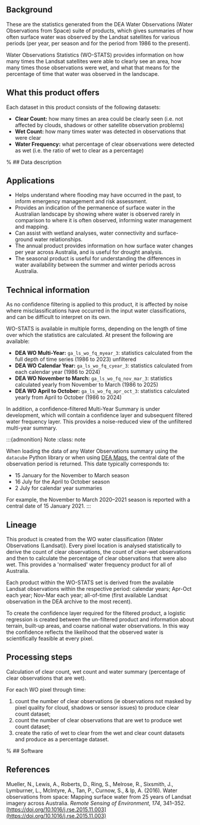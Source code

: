 ## Background

These are the statistics generated from the DEA Water Observations (Water Observations from Space) suite of products, which gives summaries of how often surface water was observed by the Landsat satellites for various periods (per year, per season and for the period from 1986 to the present).

Water Observations Statistics (WO-STATS) provides information on how many times the Landsat satellites were able to clearly see an area, how many times those observations were wet, and what that means for the percentage of time that water was observed in the landscape.

## What this product offers

Each dataset in this product consists of the following datasets:
* **Clear Count:** how many times an area could be clearly seen (i.e. not affected by clouds, shadows or other satellite observation problems)
* **Wet Count:** how many times water was detected in observations that were clear
* **Water Frequency:** what percentage of clear observations were detected as wet (i.e. the ratio of wet to clear as a percentage)

% ## Data description

## Applications

* Helps understand where flooding may have occurred in the past, to inform emergency management and risk assessment.
* Provides an indication of the permanence of surface water in the Australian landscape by showing where water is observed rarely in comparison to where it is often observed, informing water management and mapping.
* Can assist with wetland analyses, water connectivity and surface-ground water relationships.
* The annual product provides information on how surface water changes per year across Australia, and is useful for drought analysis.
* The seasonal product is useful for understanding the differences in water availability between the summer and winter periods across Australia.

## Technical information

As no confidence filtering is applied to this product, it is affected by noise where misclassifications have occurred in the input water classifications, and can be difficult to interpret on its own. 

WO-STATS is available in multiple forms, depending on the length of time over which the statistics are calculated. At present the following are available:
* **DEA WO Multi-Year:** `ga_ls_wo_fq_myear_3`: statistics calculated from the full depth of time series (1986 to 2023) unfiltered
* **DEA WO Calendar Year:** `ga_ls_wo_fq_cyear_3`: statistics calculated from each calendar year (1986 to 2024)
* **DEA WO November to March:** `ga_ls_wo_fq_nov_mar_3`: statistics calculated yearly from November to March (1986 to 2025)
* **DEA WO April to October:** `ga_ls_wo_fq_apr_oct_3`: statistics calculated yearly from April to October (1986 to 2024)

In addition, a confidence-filtered Multi-Year Summary is under development, which will contain a confidence layer and subsequent filtered water frequency layer. This provides a noise-reduced view of the unfiltered multi-year summary.

:::{admonition} Note
:class: note

When loading the data of any Water Observations summary using the `datacube` Python library or when using [DEA Maps](https://maps.dea.ga.gov.au/), the central date of the observation period is returned. This date typically corresponds to:

* 15 January for the November to March season
* 16 July for the April to October season
* 2 July for calendar year summaries

For example, the November to March 2020–2021 season is reported with a central date of 15 January 2021.
:::

## Lineage

This product is created from the WO water classification (Water Observations (Landsat)). Every pixel location is analysed statistically to derive the count of clear observations, the count of clear-wet observations and then to calculate the percentage of clear observations that were also wet. This provides a 'normalised' water frequency product for all of Australia.

Each product within the WO-STATS set is derived from the available Landsat observations within the respective period: calendar years; Apr-Oct each year; Nov-Mar each year; all-of-time (first available Landsat observation in the DEA archive to the most recent).

To create the confidence layer required for the filtered product, a logistic regression is created between the un-filtered product and information about terrain, built-up areas, and coarse national water observations. In this way the confidence reflects the likelihood that the observed water is scientifically feasible at every pixel.

## Processing steps

Calculation of clear count, wet count and water summary (percentage of clear observations that are wet).

For each WO pixel through time:

<div class="processing-steps"></div>

1. count the number of clear observations (ie observations not masked by pixel quality for cloud, shadows or sensor issues) to produce clear count dataset;
1. count the number of clear observations that are wet to produce wet count dataset;
1. create the ratio of wet to clear from the wet and clear count datasets and produce as a percentage dataset.

% ## Software

## References

Mueller, N., Lewis, A., Roberts, D., Ring, S., Melrose, R., Sixsmith, J., Lymburner, L., McIntyre, A., Tan, P., Curnow, S., & Ip, A. (2016). Water observations from space: Mapping surface water from 25 years of Landsat imagery across Australia. *Remote Sensing of Environment*, *174*, 341–352. [https://doi.org/10.1016/j.rse.2015.11.003](https://doi.org/10.1016/j.rse.2015.11.003)


